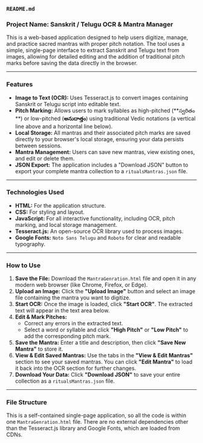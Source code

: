 ### `README.md`

### **Project Name: Sanskrit / Telugu OCR & Mantra Manager**

This is a web-based application designed to help users digitize, manage, and practice sacred mantras with proper pitch notation. The tool uses a simple, single-page interface to extract Sanskrit and Telugu text from images, allowing for detailed editing and the addition of traditional pitch marks before saving the data directly in the browser.

---

### **Features**

* **Image to Text (OCR):** Uses Tesseract.js to convert images containing Sanskrit or Telugu script into editable text.
* **Pitch Marking:** Allows users to mark syllables as high-pitched (**స్వరితం
**) or low-pitched (**అనుదాత్తం**) using traditional Vedic notations (a vertical line above and a horizontal line below).
* **Local Storage:** All mantras and their associated pitch marks are saved directly to your browser's local storage, ensuring your data persists between sessions.
* **Mantra Management:** Users can save new mantras, view existing ones, and edit or delete them.
* **JSON Export:** The application includes a "Download JSON" button to export your complete mantra collection to a `ritualsMantras.json` file.

---

### **Technologies Used**

* **HTML:** For the application structure.
* **CSS:** For styling and layout.
* **JavaScript:** For all interactive functionality, including OCR, pitch marking, and local storage management.
* **Tesseract.js:** An open-source OCR library used to process images.
* **Google Fonts:** `Noto Sans Telugu` and `Roboto` for clear and readable typography.

---

### **How to Use**

1.  **Save the File:** Download the `MantraGenration.html` file and open it in any modern web browser (like Chrome, Firefox, or Edge).
2.  **Upload an Image:** Click the **"Upload Image"** button and select an image file containing the mantra you want to digitize.
3.  **Start OCR:** Once the image is loaded, click **"Start OCR"**. The extracted text will appear in the text area below.
4.  **Edit & Mark Pitches:**
    * Correct any errors in the extracted text.
    * Select a word or syllable and click **"High Pitch"** or **"Low Pitch"** to add the corresponding pitch mark.
5.  **Save the Mantra:** Enter a title and description, then click **"Save New Mantra"** to store it.
6.  **View & Edit Saved Mantras:** Use the tabs in the **"View & Edit Mantras"** section to see your saved mantras. You can click **"Edit Mantra"** to load it back into the OCR section for further changes.
7.  **Download Your Data:** Click **"Download JSON"** to save your entire collection as a `ritualsMantras.json` file.

---

### **File Structure**

This is a self-contained single-page application, so all the code is within one `MantraGenration.html` file. There are no external dependencies other than the Tesseract.js library and Google Fonts, which are loaded from CDNs.
